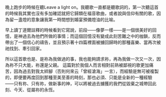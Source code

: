 晚上跑步的時候在聽Leave a light on。我聽歌一直都是聽歌詞的，第一次聽這首的時候我其實也沒有多加確認就把它歸類在福音歌曲，或者說與信仰有關的歌，因為留一盞燈的意象讓我第一時間想到婚宴預備燈油的比喻。

早上讀丁道爾註釋的時候看到它寫說，前段―⁠―⁠像夢一樣―⁠―⁠是一個很美好的回憶，是神過去為他們所做的事情；而這個回憶沒有變成此刻苦難之中的枷鎖，反而帶出了一個信心的禱告，並且預示著十四篇裡面被擄回歸時的那種喜樂、當再次被祂找到、牽引回家。

所以這首歌也是、是祢為我做過的事，我也能夠請求祢，再為我做一次又一次，因為祢不只大能，祢還是父親。 這篇對於我個人而言相對前熟被鄙視的歌更加痛苦，因為過去對我太絆腳（否則何來云「曾經滄海」一言），而經驗是無可被複製的，即便要再度回到那種至美至善的時刻，那也必須、只能是全新的一種經驗―⁠―⁠只有祢、只有祢，做新事的神，可以將被過去擄獲的我們從毀棄之城帶回此刻、今天、從屬祢的永恆。